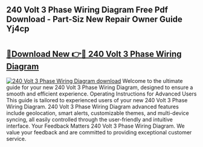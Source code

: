 ## 240 Volt 3 Phase Wiring Diagram Free Pdf Download - Part-Siz New Repair Owner Guide Yj4cp

# <h2><a href="http://dfiyug0.blite.top/?on=240+Volt+3+Phase+Wiring+Diagram">🔗Download New 👉🔴 240 Volt 3 Phase Wiring Diagram</a></h2>

[![240 Volt 3 Phase Wiring Diagram download](https://i.imgur.com/lujVjoI.png)](http://dfiyug0.blite.top/?on=240+Volt+3+Phase+Wiring+Diagram)
Welcome to the ultimate guide for your new 240 Volt 3 Phase Wiring Diagram, designed to ensure a smooth and efficient experience. Operating Instructions for Advanced Users This guide is tailored to experienced users of your new 240 Volt 3 Phase Wiring Diagram. 240 Volt 3 Phase Wiring Diagram advanced features include geolocation, smart alerts, customizable themes, and multi-device syncing, all easily controlled through the user-friendly and intuitive interface. Your Feedback Matters 240 Volt 3 Phase Wiring Diagram. We value your feedback and are committed to providing exceptional customer service.
